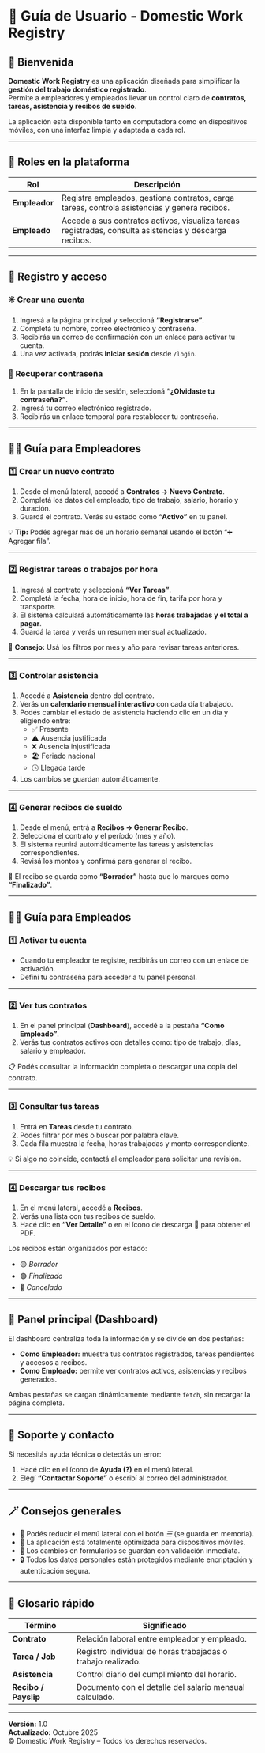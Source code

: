 # 🧭 Guía de Usuario - Domestic Work Registry

## 👋 Bienvenida

**Domestic Work Registry** es una aplicación diseñada para simplificar la **gestión del trabajo doméstico registrado**.  
Permite a empleadores y empleados llevar un control claro de **contratos, tareas, asistencia y recibos de sueldo**.

La aplicación está disponible tanto en computadora como en dispositivos móviles, con una interfaz limpia y adaptada a cada rol.

---

## 👑 Roles en la plataforma

| Rol | Descripción |
|------|--------------|
| **Empleador** | Registra empleados, gestiona contratos, carga tareas, controla asistencias y genera recibos. |
| **Empleado** | Accede a sus contratos activos, visualiza tareas registradas, consulta asistencias y descarga recibos. |

---

## 🔐 Registro y acceso

### ✳️ Crear una cuenta

1. Ingresá a la página principal y seleccioná **“Registrarse”**.  
2. Completá tu nombre, correo electrónico y contraseña.  
3. Recibirás un correo de confirmación con un enlace para activar tu cuenta.  
4. Una vez activada, podrás **iniciar sesión** desde `/login`.

### 🔁 Recuperar contraseña

1. En la pantalla de inicio de sesión, seleccioná **“¿Olvidaste tu contraseña?”**.  
2. Ingresá tu correo electrónico registrado.  
3. Recibirás un enlace temporal para restablecer tu contraseña.  

---

## 🧑‍💼 Guía para Empleadores

### 1️⃣ Crear un nuevo contrato

1. Desde el menú lateral, accedé a **Contratos → Nuevo Contrato**.  
2. Completá los datos del empleado, tipo de trabajo, salario, horario y duración.  
3. Guardá el contrato. Verás su estado como **“Activo”** en tu panel.  

💡 **Tip:** Podés agregar más de un horario semanal usando el botón “➕ Agregar fila”.  

---

### 2️⃣ Registrar tareas o trabajos por hora

1. Ingresá al contrato y seleccioná **“Ver Tareas”**.  
2. Completá la fecha, hora de inicio, hora de fin, tarifa por hora y transporte.  
3. El sistema calculará automáticamente las **horas trabajadas y el total a pagar**.  
4. Guardá la tarea y verás un resumen mensual actualizado.

📅 **Consejo:** Usá los filtros por mes y año para revisar tareas anteriores.

---

### 3️⃣ Controlar asistencia

1. Accedé a **Asistencia** dentro del contrato.  
2. Verás un **calendario mensual interactivo** con cada día trabajado.  
3. Podés cambiar el estado de asistencia haciendo clic en un día y eligiendo entre:  
   - ✅ Presente  
   - ⚠️ Ausencia justificada  
   - ❌ Ausencia injustificada  
   - 🏖️ Feriado nacional  
   - 🕓 Llegada tarde  
4. Los cambios se guardan automáticamente.

---

### 4️⃣ Generar recibos de sueldo

1. Desde el menú, entrá a **Recibos → Generar Recibo**.  
2. Seleccioná el contrato y el período (mes y año).  
3. El sistema reunirá automáticamente las tareas y asistencias correspondientes.  
4. Revisá los montos y confirmá para generar el recibo.  

📄 El recibo se guarda como **“Borrador”** hasta que lo marques como **“Finalizado”**.

---

## 👩‍🦰 Guía para Empleados

### 1️⃣ Activar tu cuenta

- Cuando tu empleador te registre, recibirás un correo con un enlace de activación.  
- Definí tu contraseña para acceder a tu panel personal.

---

### 2️⃣ Ver tus contratos

1. En el panel principal (**Dashboard**), accedé a la pestaña **“Como Empleado”**.  
2. Verás tus contratos activos con detalles como: tipo de trabajo, días, salario y empleador.

📋 Podés consultar la información completa o descargar una copia del contrato.

---

### 3️⃣ Consultar tus tareas

1. Entrá en **Tareas** desde tu contrato.  
2. Podés filtrar por mes o buscar por palabra clave.  
3. Cada fila muestra la fecha, horas trabajadas y monto correspondiente.

💡 Si algo no coincide, contactá al empleador para solicitar una revisión.

---

### 4️⃣ Descargar tus recibos

1. En el menú lateral, accedé a **Recibos**.  
2. Verás una lista con tus recibos de sueldo.  
3. Hacé clic en **“Ver Detalle”** o en el ícono de descarga 📄 para obtener el PDF.  

Los recibos están organizados por estado:
- 🟡 *Borrador*  
- 🟢 *Finalizado*  
- 🔴 *Cancelado*  

---

## 🧭 Panel principal (Dashboard)

El dashboard centraliza toda la información y se divide en dos pestañas:

- **Como Empleador:** muestra tus contratos registrados, tareas pendientes y accesos a recibos.  
- **Como Empleado:** permite ver contratos activos, asistencias y recibos generados.

Ambas pestañas se cargan dinámicamente mediante `fetch`, sin recargar la página completa.

---

## 💬 Soporte y contacto

Si necesitás ayuda técnica o detectás un error:
1. Hacé clic en el ícono de **Ayuda (?)** en el menú lateral.  
2. Elegí **“Contactar Soporte”** o escribí al correo del administrador.  

---

## 🪄 Consejos generales

- 🌙 Podés reducir el menú lateral con el botón *☰* (se guarda en memoria).  
- 📱 La aplicación está totalmente optimizada para dispositivos móviles.  
- 💾 Los cambios en formularios se guardan con validación inmediata.  
- 🔒 Todos los datos personales están protegidos mediante encriptación y autenticación segura.

---

## 🧩 Glosario rápido

| Término | Significado |
|----------|--------------|
| **Contrato** | Relación laboral entre empleador y empleado. |
| **Tarea / Job** | Registro individual de horas trabajadas o trabajo realizado. |
| **Asistencia** | Control diario del cumplimiento del horario. |
| **Recibo / Payslip** | Documento con el detalle del salario mensual calculado. |

---

**Versión:** 1.0  
**Actualizado:** Octubre 2025  
© Domestic Work Registry – Todos los derechos reservados.
